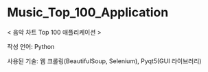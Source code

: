 # Music_Top_100_Application
< 음악 차트 Top 100 애플리케이션 >


작성 언어: Python

사용된 기술: 웹 크롤링(BeautifulSoup, Selenium), Pyqt5(GUI 라이브러리)
